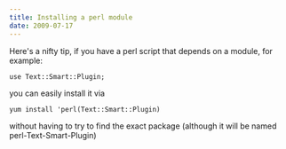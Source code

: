 ```yaml
---
title: Installing a perl module
date: 2009-07-17
---
```


Here's a nifty tip, if you have a perl script that depends on a module, for example:  

```
use Text::Smart::Plugin;
```

you can easily install it via 

```
yum install 'perl(Text::Smart::Plugin)
```

without having to try to find the exact package (although it will be named perl-Text-Smart-Plugin)
